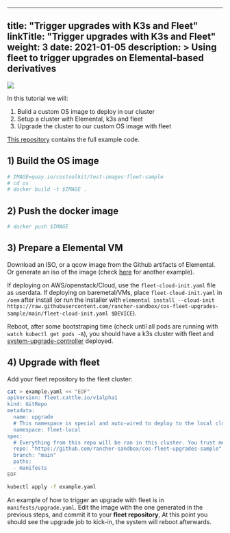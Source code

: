 
---
title: "Trigger upgrades with K3s and Fleet"
linkTitle: "Trigger upgrades with K3s and Fleet"
weight: 3
date: 2021-01-05
description: >
  Using fleet to trigger upgrades on Elemental-based derivatives
---

![](https://docs.google.com/drawings/d/e/2PACX-1vQPv9TI3D95vocG7oCHmVmNuuvBYuc2_0kaxAc6xnCBM9mFTnUTFIIDkzZKUFFP-xyw2Hg4q9XhxLD8/pub?w=1185&h=712)

In this tutorial we will:

1) Build a custom OS image to deploy in our cluster
2) Setup a cluster with Elemental, k3s and fleet
3) Upgrade the cluster to our custom OS image with fleet

[This repository](https://github.com/rancher-sandbox/cos-fleet-upgrades-sample/) contains the full example code.

## 1) Build the OS image

```bash
# IMAGE=quay.io/costoolkit/test-images:fleet-sample
# cd os
# docker build -t $IMAGE .
```

## 2) Push the docker image


```bash
# docker push $IMAGE
```

## 3) Prepare a Elemental VM

Download an ISO, or a qcow image from the Github artifacts of Elemental. Or generate an iso of the image (check [here](https://github.com/mudler/os2) for another example). 

If deploying on AWS/openstack/Cloud, use the `fleet-cloud-init.yaml` file as userdata. If deploying on baremetal/VMs, place `fleet-cloud-init.yaml` in `/oem` after install (or run the installer with `elemental install --cloud-init https://raw.githubusercontent.com/rancher-sandbox/cos-fleet-upgrades-sample/main/fleet-cloud-init.yaml $DEVICE`).

Reboot, after some bootstraping time (check until all pods are running with `watch kubectl get pods -A`), you should have a k3s cluster with fleet and [system-upgrade-controller](https://github.com/rancher/system-upgrade-controller) deployed. 

## 4) Upgrade with fleet

Add your fleet repository to the fleet cluster:

```bash
cat > example.yaml << "EOF"
apiVersion: fleet.cattle.io/v1alpha1
kind: GitRepo
metadata:
  name: upgrade
  # This namespace is special and auto-wired to deploy to the local cluster
  namespace: fleet-local
spec:
  # Everything from this repo will be ran in this cluster. You trust me right?
  repo: "https://github.com/rancher-sandbox/cos-fleet-upgrades-sample"
  branch: "main"
  paths:
  - manifests
EOF

kubectl apply -f example.yaml
```

An example of how to trigger an upgrade with fleet is in `manifests/upgrade.yaml`. Edit the image with the one generated in the previous steps, and commit it to your **fleet repository**, At this point you should see the upgrade job to kick-in, the system will reboot afterwards.


